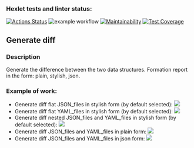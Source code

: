 ### Hexlet tests and linter status:
[![Actions Status](https://github.com/pletnev-aa/python-project-lvl2/workflows/hexlet-check/badge.svg)](https://github.com/pletnev-aa/python-project-lvl2/actions)
![example workflow](https://github.com/pletnev-aa/python-project-lvl2/actions/workflows/linter.yml/badge.svg)
[![Maintainability](https://api.codeclimate.com/v1/badges/4b312563e11dccc4ff74/maintainability)](https://codeclimate.com/github/pletnev-aa/python-project-lvl2/maintainability)
[![Test Coverage](https://api.codeclimate.com/v1/badges/4b312563e11dccc4ff74/test_coverage)](https://codeclimate.com/github/pletnev-aa/python-project-lvl2/test_coverage)
<h2>Generate diff</h2>
<h3>Description</h3>
<p>Generate the difference between the two data structures.
Formation report in the form: plain, stylish, json. 
</p>
<h3>Example of work:</h3>
<ul>
<li>Generate diff flat JSON_files in stylish form (by default selected):
<a href="https://asciinema.org/a/omGN7zbRexYj9vMMzQM9Fe29H" target="_blank"><img src="https://asciinema.org/a/omGN7zbRexYj9vMMzQM9Fe29H.svg" /></a>
</li>
<li>Generate diff flat YAML_files in stylish form (by default selected):
<a href="https://asciinema.org/a/OwmzWd5qlvk5YXBc9YKZdx50S" target="_blank"><img src="https://asciinema.org/a/OwmzWd5qlvk5YXBc9YKZdx50S.svg" /></a>
</li>
<li>Generate diff nested JSON_files and YAML_files in stylish form (by default selected):
<a href="https://asciinema.org/a/agfb8GwfxajLubiv4YK4tpKU2" target="_blank"><img src="https://asciinema.org/a/agfb8GwfxajLubiv4YK4tpKU2.svg" /></a>
</li>
<li>Generate diff JSON_files and YAML_files in plain form:
<a href="https://asciinema.org/a/Mj2eaMzhQZwbhgpYnwQltCIfB" target="_blank"><img src="https://asciinema.org/a/Mj2eaMzhQZwbhgpYnwQltCIfB.svg" /></a>
</li>
<li>Generate diff JSON_files and YAML_files in json form:
<a href="https://asciinema.org/a/pqzTcSOhT577WTpoWdrhNgIhb" target="_blank"><img src="https://asciinema.org/a/pqzTcSOhT577WTpoWdrhNgIhb.svg" /></a>
</li>
</ul>
